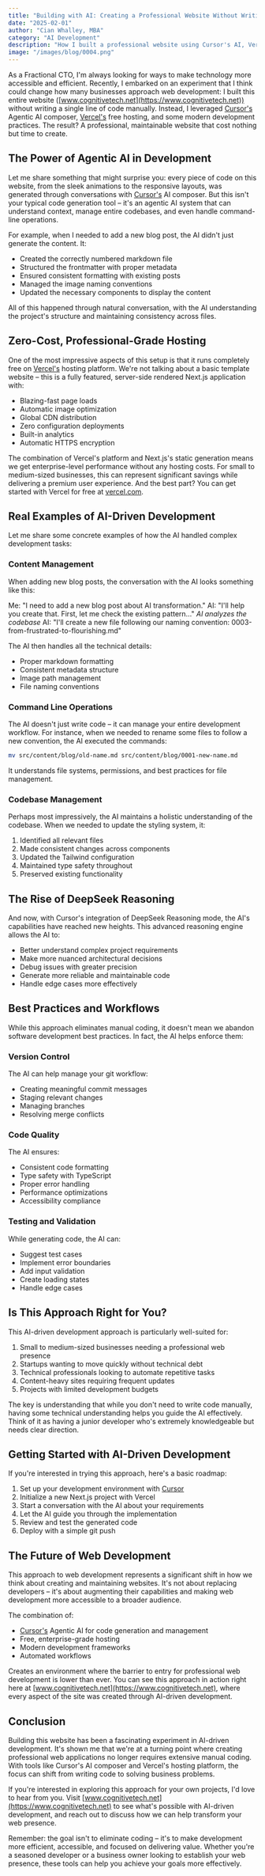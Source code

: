 ```yaml
---
title: "Building with AI: Creating a Professional Website Without Writing Code"
date: "2025-02-01"
author: "Cian Whalley, MBA"
category: "AI Development"
description: "How I built a professional website using Cursor's AI, Vercel, and zero manual coding"
image: "/images/blog/0004.png"
---
```


As a Fractional CTO, I'm always looking for ways to make technology more accessible and efficient. Recently, I embarked on an experiment that I think could change how many businesses approach web development: I built this entire website ([www.cognitivetech.net](https://www.cognitivetech.net)) without writing a single line of code manually. Instead, I leveraged [Cursor's](https://cursor.sh) Agentic AI composer, [Vercel's](https://vercel.com) free hosting, and some modern development practices. The result? A professional, maintainable website that cost nothing but time to create.

## The Power of Agentic AI in Development

Let me share something that might surprise you: every piece of code on this website, from the sleek animations to the responsive layouts, was generated through conversations with [Cursor's](https://cursor.sh) AI composer. But this isn't your typical code generation tool – it's an agentic AI system that can understand context, manage entire codebases, and even handle command-line operations.

For example, when I needed to add a new blog post, the AI didn't just generate the content. It:
- Created the correctly numbered markdown file
- Structured the frontmatter with proper metadata
- Ensured consistent formatting with existing posts
- Managed the image naming conventions
- Updated the necessary components to display the content

All of this happened through natural conversation, with the AI understanding the project's structure and maintaining consistency across files.

## Zero-Cost, Professional-Grade Hosting

One of the most impressive aspects of this setup is that it runs completely free on [Vercel's](https://vercel.com) hosting platform. We're not talking about a basic template website – this is a fully featured, server-side rendered Next.js application with:

- Blazing-fast page loads
- Automatic image optimization
- Global CDN distribution
- Zero configuration deployments
- Built-in analytics
- Automatic HTTPS encryption

The combination of Vercel's platform and Next.js's static generation means we get enterprise-level performance without any hosting costs. For small to medium-sized businesses, this can represent significant savings while delivering a premium user experience. And the best part? You can get started with Vercel for free at [vercel.com](https://vercel.com).

## Real Examples of AI-Driven Development

Let me share some concrete examples of how the AI handled complex development tasks:

### Content Management

When adding new blog posts, the conversation with the AI looks something like this:

Me: "I need to add a new blog post about AI transformation."
AI: "I'll help you create that. First, let me check the existing pattern..."
*AI analyzes the codebase*
AI: "I'll create a new file following our naming convention: 0003-from-frustrated-to-flourishing.md"

The AI then handles all the technical details:
- Proper markdown formatting
- Consistent metadata structure
- Image path management
- File naming conventions

### Command Line Operations

The AI doesn't just write code – it can manage your entire development workflow. For instance, when we needed to rename some files to follow a new convention, the AI executed the commands:

```bash
mv src/content/blog/old-name.md src/content/blog/0001-new-name.md
```

It understands file systems, permissions, and best practices for file management.

### Codebase Management

Perhaps most impressively, the AI maintains a holistic understanding of the codebase. When we needed to update the styling system, it:

1. Identified all relevant files
2. Made consistent changes across components
3. Updated the Tailwind configuration
4. Maintained type safety throughout
5. Preserved existing functionality

## The Rise of DeepSeek Reasoning

And now, with Cursor's integration of DeepSeek Reasoning mode, the AI's capabilities have reached new heights. This advanced reasoning engine allows the AI to:

- Better understand complex project requirements
- Make more nuanced architectural decisions
- Debug issues with greater precision
- Generate more reliable and maintainable code
- Handle edge cases more effectively

## Best Practices and Workflows

While this approach eliminates manual coding, it doesn't mean we abandon software development best practices. In fact, the AI helps enforce them:

### Version Control
The AI can help manage your git workflow:
- Creating meaningful commit messages
- Staging relevant changes
- Managing branches
- Resolving merge conflicts

### Code Quality
The AI ensures:
- Consistent code formatting
- Type safety with TypeScript
- Proper error handling
- Performance optimizations
- Accessibility compliance

### Testing and Validation
While generating code, the AI can:
- Suggest test cases
- Implement error boundaries
- Add input validation
- Create loading states
- Handle edge cases

## Is This Approach Right for You?

This AI-driven development approach is particularly well-suited for:

1. Small to medium-sized businesses needing a professional web presence
2. Startups wanting to move quickly without technical debt
3. Technical professionals looking to automate repetitive tasks
4. Content-heavy sites requiring frequent updates
5. Projects with limited development budgets

The key is understanding that while you don't need to write code manually, having some technical understanding helps you guide the AI effectively. Think of it as having a junior developer who's extremely knowledgeable but needs clear direction.

## Getting Started with AI-Driven Development

If you're interested in trying this approach, here's a basic roadmap:

1. Set up your development environment with [Cursor](https://cursor.sh)
2. Initialize a new Next.js project with Vercel
3. Start a conversation with the AI about your requirements
4. Let the AI guide you through the implementation
5. Review and test the generated code
6. Deploy with a simple git push

## The Future of Web Development

This approach to web development represents a significant shift in how we think about creating and maintaining websites. It's not about replacing developers – it's about augmenting their capabilities and making web development more accessible to a broader audience.

The combination of:
- [Cursor's](https://cursor.sh) Agentic AI for code generation and management
- Free, enterprise-grade hosting
- Modern development frameworks
- Automated workflows

Creates an environment where the barrier to entry for professional web development is lower than ever. You can see this approach in action right here at [www.cognitivetech.net](https://www.cognitivetech.net), where every aspect of the site was created through AI-driven development.

## Conclusion

Building this website has been a fascinating experiment in AI-driven development. It's shown me that we're at a turning point where creating professional web applications no longer requires extensive manual coding. With tools like Cursor's AI composer and Vercel's hosting platform, the focus can shift from writing code to solving business problems.

If you're interested in exploring this approach for your own projects, I'd love to hear from you. Visit [www.cognitivetech.net](https://www.cognitivetech.net) to see what's possible with AI-driven development, and reach out to discuss how we can help transform your web presence.

Remember: the goal isn't to eliminate coding – it's to make development more efficient, accessible, and focused on delivering value. Whether you're a seasoned developer or a business owner looking to establish your web presence, these tools can help you achieve your goals more effectively. 